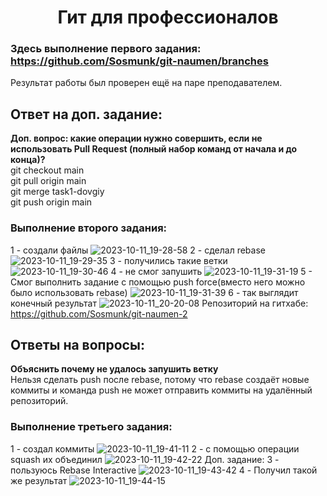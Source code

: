 <h1 align="center">Гит для профессионалов

### Здесь выполнение первого задания: https://github.com/Sosmunk/git-naumen/branches
Результат работы был проверен ещё на паре преподавателем.

## Ответ на доп. задание:
**Доп. вопрос: какие операции нужно совершить, если не использовать Pull Request (полный
набор команд от начала и до конца)?**
<br/>git checkout main
<br/>git pull origin main
<br/>git merge task1-dovgiy
<br/>git push origin main

### Выполнение второго задания:
  1 - создали файлы ![2023-10-11_19-28-58](https://github.com/Lapoushko/HelloMaven/assets/45125347/64922e44-3ed2-4ec1-a840-ce00ca2fb43f)
  2 - сделал rebase ![2023-10-11_19-29-35](https://github.com/Lapoushko/HelloMaven/assets/45125347/6e86a779-a17e-4da6-8e6f-2216adc56b20)
  3 - получились такие ветки ![2023-10-11_19-30-46](https://github.com/Lapoushko/HelloMaven/assets/45125347/7b9aa0f6-f5a6-422b-83cf-58a430ad8ef7)
  4 - не смог запушить ![2023-10-11_19-31-19](https://github.com/Lapoushko/HelloMaven/assets/45125347/a7b03e6c-51bd-40a4-80d5-112d953b3000)
  5 - Смог выполнить задание с помощью push force(вместо него можно было использовать rebase) ![2023-10-11_19-31-39](https://github.com/Lapoushko/HelloMaven/assets/45125347/a7326944-2814-49df-a579-52e285636e59)
  6 - так выглядит конечный результат ![2023-10-11_20-20-08](https://github.com/Lapoushko/HelloMaven/assets/45125347/9c3698fd-c3c5-4260-8c72-eedf710570f4)
  Репозиторий на гитхабе: https://github.com/Sosmunk/git-naumen-2
## Ответы на вопросы:
**Объяснить почему не удалось запушить ветку**
<br/>Нельзя сделать push после rebase, потому что rebase создаёт новые коммиты и команда push не может отправить коммиты на удалённый репозиторий.


### Выполнение третьего задания:
  1 - создал коммиты ![2023-10-11_19-41-11](https://github.com/Lapoushko/HelloMaven/assets/45125347/94ade565-3d72-41f9-85c1-f9bc035fed83)
  2 - с помощью операции squash их объединил ![2023-10-11_19-42-22](https://github.com/Lapoushko/HelloMaven/assets/45125347/a2d8ff78-cd03-4e49-842c-79825228f429)
  Доп. задание:
  3 - пользуюсь Rebase Interactive ![2023-10-11_19-43-42](https://github.com/Lapoushko/HelloMaven/assets/45125347/8bcba4c5-6f91-43e5-ae7d-7a31208a7027)
  4 - Получил такой же результат ![2023-10-11_19-44-15](https://github.com/Lapoushko/HelloMaven/assets/45125347/b08db79e-5214-48ac-b180-a3cea869fad8)
